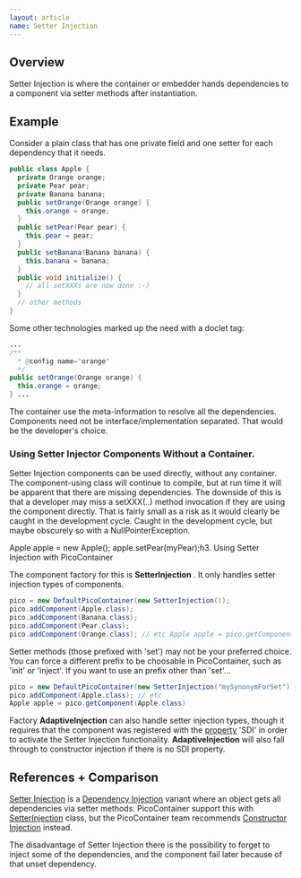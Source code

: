 ```yaml
---
layout: article
name: Setter Injection
---
```


## Overview

Setter Injection is where the container or embedder hands dependencies to a component via setter methods after instantiation.

## Example

Consider a plain class that has one private field and one setter for each dependency that it needs.

```java
public class Apple {
  private Orange orange;
  private Pear pear;
  private Banana banana;
  public setOrange(Orange orange) {
    this.orange = orange;
  }
  public setPear(Pear pear) {
    this.pear = pear;
  }
  public setBanana(Banana banana) {
    this.banana = banana;
  }
  public void initialize() { 
    // all setXXXs are now done :-) 
  } 
  // other methods 
}
```

Some other technologies marked up the need with a doclet tag:

```java
... 
/** 
  * @config name="orange"
  */ 
public setOrange(Orange orange) {
  this.orange = orange; 
} ...
```

The container use the meta-information to resolve all the dependencies. Components need not be interface/implementation separated. That would be the developer's choice.

### Using Setter Injector Components Without a Container.

Setter Injection components can be used directly, without any container. The component-using class will continue to compile, but at run time it will be apparent that there are missing dependencies. The downside of this is that a developer may miss a setXXX(..) method invocation if they are using the component directly. That is fairly small as a risk as it would clearly be caught in the development cycle. Caught in the development cycle, but maybe obscurely so with a NullPointerException.

Apple apple = new Apple(); apple.setPear(myPear);h3. Using Setter Injection with PicoContainer

The component factory for this is **SetterInjection** . It only handles setter injection types of components.

```java
pico = new DefaultPicoContainer(new SetterInjection());
pico.addComponent(Apple.class);
pico.addComponent(Banana.class);
pico.addComponent(Pear.class);
pico.addComponent(Orange.class); // etc Apple apple = pico.getComponent(Apple.class);
```

Setter methods (those prefixed with 'set') may not be your preferred choice. You can force a different prefix to be choosable in PicoContainer, such as 'init' or 'inject'. If you want to use an prefix other than 'set'...

```java
pico = new DefaultPicoContainer(new SetterInjection("mySynonymForSet"));
pico.addComponent(Apple.class); // etc
Apple apple = pico.getComponent(Apple.class)
```

Factory **AdaptiveInjection** can also handle setter injection types, though it requires that the component was registered with the [property](properties.html) 'SDI' in order to activate the Setter Injection functionality. **AdaptiveInjection** will also fall through to constructor injection if there is no SDI property.

## References + Comparison

[Setter Injection](http://www.martinfowler.com/articles/injection.html#SetterInjectionWithSpring) is a [Dependency Injection](injection.html) variant where an object gets all dependencies via setter methods. PicoContainer support this with [SetterInjection](/javadoc/core/org/picocontainer/injectors/SetterInjection.html) class, but the PicoContainer team recommends [Constructor Injection](constructor-injection.html) instead.

The disadvantage of Setter Injection there is the possibility to forget to inject some of the dependencies, and the component fail later because of that unset dependency.
